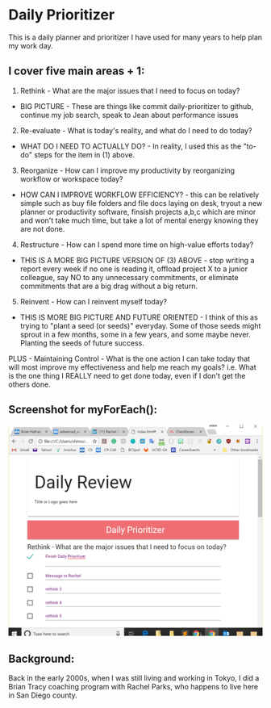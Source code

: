 # Daily Prioritizer

This is a daily planner and prioritizer I have used for many years to help plan my work day.

I cover five main areas + 1:
----------------------------------------------------
1. Rethink - What are the major issues that I need to focus on today?
  - BIG PICTURE - These are things like commit daily-prioritizer to github, continue my job search, speak to Jean about performance issues
2. Re-evaluate - What is today's reality, and what do I need to do today?
  - WHAT DO I NEED TO ACTUALLY DO? - In reality, I used this as the "to-do" steps for the item in (1) above.
3. Reorganize - How can I improve my productivity by reorganizing workflow or workspace today?
  - HOW CAN I IMPROVE WORKFLOW EFFICIENCY? - this can be relatively simple such as buy file folders and file docs laying on desk, tryout a new planner or productivity software, finsish projects a,b,c which are minor and won't take much time, but take a lot of mental energy knowing they are not done.
4. Restructure - How can I spend more time on high-value efforts today?
  - THIS IS A MORE BIG PICTURE VERSION OF (3) ABOVE - stop writing a report every week if no one is reading it, offload project X to a junior colleague, say NO to any unnecessary commitments, or eliminate commitments that are a big drag without a big return.
5. Reinvent - How can I reinvent myself today?
  - THIS IS MORE BIG PICTURE AND FUTURE ORIENTED - I think of this as trying to "plant a seed (or seeds)" everyday.  Some of those seeds might sprout in a few months, some in a few years, and some maybe never.  Planting the seeds of future success.

PLUS - Maintaining Control - What is the one action I can take today that will most improve my effectiveness and help me reach my goals?
i.e. What is the one thing I REALLY need to get done today, even if I don't get the others done.

Screenshot for myForEach():
--------------------------

<img src="DailyReviewScreenCapture.PNG">

Background:
----------------------------------------------------
Back in the early 2000s, when I was still living and working in Tokyo, I did a Brian Tracy coaching program with Rachel Parks, who happens to live here in San Diego county.

